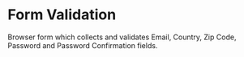 # Form Validation

Browser form which collects and validates Email, Country, Zip Code, Password and Password Confirmation fields.